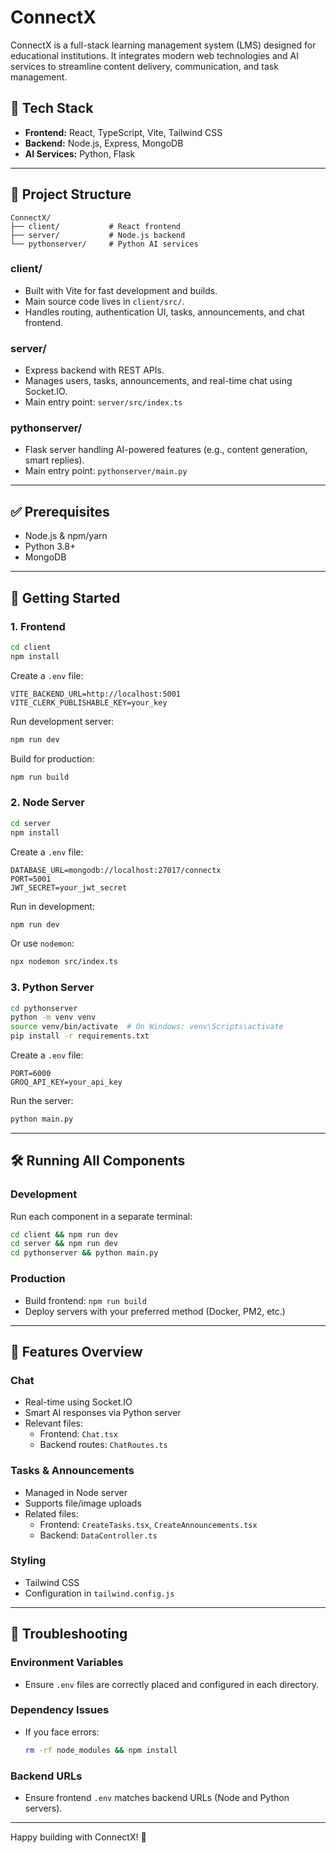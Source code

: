 # ConnectX

ConnectX is a full-stack learning management system (LMS) designed for educational institutions. It integrates modern web technologies and AI services to streamline content delivery, communication, and task management.

## 🧱 Tech Stack

- **Frontend:** React, TypeScript, Vite, Tailwind CSS
- **Backend:** Node.js, Express, MongoDB
- **AI Services:** Python, Flask

---

## 📁 Project Structure

```
ConnectX/
├── client/           # React frontend
├── server/           # Node.js backend
└── pythonserver/     # Python AI services
```

### client/
- Built with Vite for fast development and builds.
- Main source code lives in `client/src/`.
- Handles routing, authentication UI, tasks, announcements, and chat frontend.

### server/
- Express backend with REST APIs.
- Manages users, tasks, announcements, and real-time chat using Socket.IO.
- Main entry point: `server/src/index.ts`

### pythonserver/
- Flask server handling AI-powered features (e.g., content generation, smart replies).
- Main entry point: `pythonserver/main.py`

---

## ✅ Prerequisites

- Node.js & npm/yarn
- Python 3.8+
- MongoDB

---

## 🚀 Getting Started

### 1. Frontend
```bash
cd client
npm install
```
Create a `.env` file:
```
VITE_BACKEND_URL=http://localhost:5001
VITE_CLERK_PUBLISHABLE_KEY=your_key
```
Run development server:
```bash
npm run dev
```
Build for production:
```bash
npm run build
```

### 2. Node Server
```bash
cd server
npm install
```
Create a `.env` file:
```
DATABASE_URL=mongodb://localhost:27017/connectx
PORT=5001
JWT_SECRET=your_jwt_secret

```
Run in development:
```bash
npm run dev
```
Or use `nodemon`:
```bash
npx nodemon src/index.ts
```

### 3. Python Server
```bash
cd pythonserver
python -m venv venv
source venv/bin/activate  # On Windows: venv\Scripts\activate
pip install -r requirements.txt
```
Create a `.env` file:
```
PORT=6000
GROQ_API_KEY=your_api_key
```
Run the server:
```bash
python main.py
```

---

## 🛠 Running All Components

### Development
Run each component in a separate terminal:
```bash
cd client && npm run dev
cd server && npm run dev
cd pythonserver && python main.py
```

### Production
- Build frontend: `npm run build`
- Deploy servers with your preferred method (Docker, PM2, etc.)

---

## 💬 Features Overview

### Chat
- Real-time using Socket.IO
- Smart AI responses via Python server
- Relevant files:
  - Frontend: `Chat.tsx`
  - Backend routes: `ChatRoutes.ts`

### Tasks & Announcements
- Managed in Node server
- Supports file/image uploads
- Related files:
  - Frontend: `CreateTasks.tsx`, `CreateAnnouncements.tsx`
  - Backend: `DataController.ts`

### Styling
- Tailwind CSS
- Configuration in `tailwind.config.js`

---

## 🧩 Troubleshooting

### Environment Variables
- Ensure `.env` files are correctly placed and configured in each directory.

### Dependency Issues
- If you face errors:
  ```bash
  rm -rf node_modules && npm install
  ```

### Backend URLs
- Ensure frontend `.env` matches backend URLs (Node and Python servers).

---

Happy building with ConnectX! 🚀


